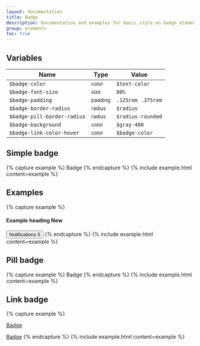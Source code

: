 ```yaml
---
layout: documentation
title: Badge
description: Documentation and examples for basic style on badge element.
group: elements
toc: true
---
```



## Variables

| Name  | Type  | Value |
| ----- | ----- | ----- |
| `$badge-color`              | <small>color</small> | <span class="small-box" style="background:#343a40"></span> `$text-color` |
| `$badge-font-size`          | <small>size</small>  | `80%` |
| `$badge-padding`            | <small>padding</small>  | `.125rem .375rem` |
| `$badge-border-radius`      | <small>radius</small>   | `$radius` |
| `$badge-pill-border-radius` | <small>radius</small>   | `$radius-rounded` |
| `$badge-background`         | <small>color</small>  | <span class="small-box" style="background:#ced4da"></span> `$gray-400` |
| `$badge-link-color-hover`   | <small>color</small>   | <span class="small-box" style="background:#343a40"></span> `$badge-color` |


## Simple badge

{% capture example %}
<span class="badge">Badge</span>
{% endcapture %}
{% include example.html content=example %}


## Examples

{% capture example %}
<!-- Inside a heading -->
<h4>Example heading <span class="badge">New</span></h4>

<!-- Inside a button -->
<button>Notifications <span class="badge">5</span></button>
{% endcapture %}
{% include example.html content=example %}


## Pill badge

{% capture example %}
<span class="badge-pill">Badge</span>
{% endcapture %}
{% include example.html content=example %}


## Link badge

{% capture example %}
<!-- Link badge -->
<a href="#" class="badge">Badge</a>
<!-- Link badge pill -->
<a href="#" class="badge-pill">Badge</a>
{% endcapture %}
{% include example.html content=example %}